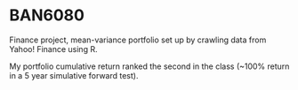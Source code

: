 # BAN6080
Finance project, mean-variance portfolio set up by crawling data from Yahoo! Finance using R.

My portfolio cumulative return ranked the second in the class (~100% return in a 5 year simulative forward test).

